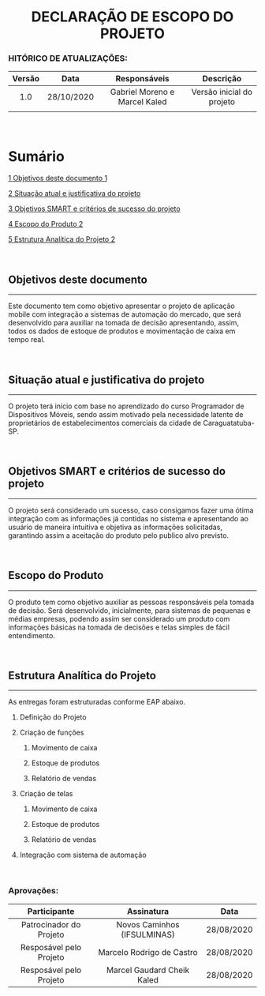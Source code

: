 <h1 align="center"> DECLARAÇÃO DE ESCOPO DO PROJETO</h1>

### HITÓRICO DE ATUALIZAÇÕES:
| **Versão** |  **Data**  |       **Responsáveis**        |       **Descrição**       |
| :--------: | :--------: | :---------------------------: | :-----------------------: |
|    1.0     | 28/10/2020 | Gabriel Moreno e Marcel Kaled | Versão inicial do projeto |
|            |            |                               |                           |

<br>

Sumário 
=======

[1 Objetivos deste documento 1](#objetivos-deste-documento)

[2 Situação atual e justificativa do projeto](#situação-atual-e-justificativa-do-projeto)

[3 Objetivos SMART e critérios de sucesso do projeto](#objetivos-smart-e-critérios-de-sucesso-do-projeto)

[4 Escopo do Produto 2](#escopo-do-produto)

[5 Estrutura Analítica do Projeto 2](#estrutura-analítica-do-projeto)

<br>

## Objetivos deste documento
---

Este documento tem como objetivo apresentar o projeto de aplicação
mobile com integração a sistemas de automação do mercado, que será
desenvolvido para auxiliar na tomada de decisão apresentando, assim,
todos os dados de estoque de produtos e movimentação de caixa em tempo
real.

<br>

## Situação atual e justificativa do projeto
---

O projeto terá início com base no aprendizado do curso Programador de
Dispositivos Móveis, sendo assim motivado pela necessidade latente de
proprietários de estabelecimentos comerciais da cidade de
Caraguatatuba-SP.

<br>

## Objetivos SMART e critérios de sucesso do projeto
---

O projeto será considerado um sucesso, caso consigamos fazer uma ótima
integração com as informações já contidas no sistema e apresentando ao
usuário de maneira intuitiva e objetiva as informações solicitadas,
garantindo assim a aceitação do produto pelo publico alvo previsto.

<br>

## Escopo do Produto
---

O produto tem como objetivo auxiliar as pessoas responsáveis pela tomada
de decisão. Será desenvolvido, inicialmente, para sistemas de pequenas e
médias empresas, podendo assim ser considerado um produto com
informações básicas na tomada de decisões e telas simples de fácil
entendimento.

<br>

## Estrutura Analítica do Projeto
---

As entregas foram estruturadas conforme EAP abaixo.

1.  Definição do Projeto

2.  Criação de funções

    1.  Movimento de caixa

    2.  Estoque de produtos

    3.  Relatório de vendas

3.  Criação de telas

    1.  Movimento de caixa

    2.  Estoque de produtos

    3.  Relatório de vendas

4.  Integração com sistema de automação

<br>

### Aprovações:

|    **Participante**    |       **Assinatura**       |  **Data**  |
| :---------------------: | :-------------------------: | :--------: |
| Patrocinador do Projeto | Novos Caminhos (IFSULMINAS) | 28/08/2020 |
| Resposável pelo Projeto |  Marcelo Rodrigo de Castro  | 28/08/2020 |
| Resposável pelo Projeto | Marcel Gaudard Cheik Kaled  | 28/08/2020 |




